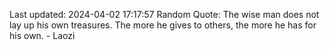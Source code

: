 Last updated: 2024-04-02 17:17:57
Random Quote: The wise man does not lay up his own treasures. The more he gives to others, the more he has for his own. - Laozi